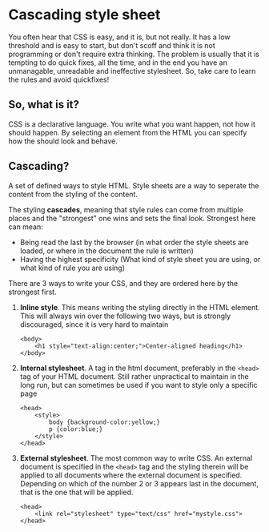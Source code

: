 Cascading style sheet
=====================

You often hear that CSS is easy, and it is, but not really. It has a low threshold and is easy to start, but don't scoff and think it is not programming or don't require extra thinking. The problem is usually that it is tempting to do quick fixes, all the time, and in the end you have an unmanagable, unreadable and ineffective stylesheet. So, take care to learn the rules and avoid quickfixes!

So, what is it?
---------------
CSS is a declarative language. You write what you want happen, not how it should happen. By selecting an element from the HTML you can specify how the should look and behave.

Cascading?
---------
A set of defined ways to style HTML. Style sheets are a way to seperate the content from the styling of the content. 

The styling **cascades**, meaning that style rules can come from multiple places and the "strongest" one wins and sets the final look. Strongest here can mean:

* Being read the last by the browser (in what order the style sheets are loaded, or where in the document the rule is written)
* Having the highest specificity (What kind of style sheet you are using, or what kind of rule you are using)

There are 3 ways to write your CSS, and they are ordered here by the strongest first.

1. **Inline style**. This means writing the styling directly in the HTML element. This will always win over the following two ways, but is strongly discouraged, since it is very hard to maintain 

    ```
    <body>
        <h1 style="text-align:center;">Center-aligned heading</h1>
    </body>
    ```

2. **Internal stylesheet**. A tag in the html document, preferably in the ```<head>``` tag of your HTML document. Still rather unpractical to maintain in the long run, but can sometimes be used if you want to style only a specific page

    ```
    <head>
        <style>
            body {background-color:yellow;}
            p {color:blue;}
        </style>
    </head>
    ```

3. **External stylesheet**. The most common way to write CSS. An external document is specified in the ```<head>``` tag and the styling therein will be applied to all documents where the external document is specified. Depending on which of the number 2 or 3 appears last in the document, that is the one that will be applied.

    ```
    <head>
        <link rel="stylesheet" type="text/css" href="mystyle.css">
    </head>
    ```
